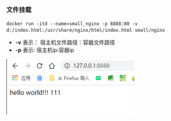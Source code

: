  ### 文件挂载
 `docker run -itd --name=small_nginx -p 8888:80 -v d:/index.html:/usr/share/nginx/html/index.html small/nginx`
 * **-v** 表示： 宿主机文件路径：容器文件路径
 * **-p** 表示: 宿主机ip:容器ip

 ![filemount](res/docker_4.png)
